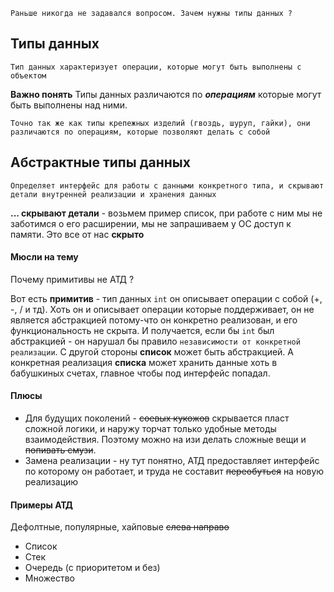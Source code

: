 	Раньше никогда не задавался вопросом. Зачем нужны типы данных ?

## Типы данных

	Тип данных характеризует операции, которые могут быть выполнены с объектом

**Важно понять**
Типы данных различаются по ***операциям*** которые могут быть выполнены над ними.

	Точно так же как типы крепежных изделий (гвоздь, шуруп, гайки), они 
	различаются по операциям, которые позволяют делать с собой

## Абстрактные типы данных

	Определяет интерфейс для работы с данными конкретного типа, и скрывают
	детали внутренней реализации и хранения данных

**... скрывают детали** - возьмем пример список, при работе с ним мы не заботимся о его расширении, мы не запрашиваем у ОС доступ к памяти. Это все от нас **скрыто**

#### Мюсли на тему

Почему примитивы не АТД ?

Вот есть **примитив** - тип данных `int` он описывает операции с собой (+, -, / и тд). Хоть он и описывает операции которые поддерживает, он не является абстракцией потому-что он конкретно реализован, и его функциональность не скрыта. 
И получается, если бы `int` был абстракцией - он нарушал бы правило `независимости от конкретной реализации`.
С другой стороны **список** может быть абстракцией. А конкретная реализация **списка** может хранить данные хоть в бабушкиных счетах, главное чтобы под интерфейс попадал.

#### Плюсы
- Для будущих поколений - ~~соевых кукожов~~ скрывается пласт сложной логики, и наружу торчат только удобные методы взаимодействия. Поэтому можно на изи делать сложные вещи и ~~попивать смузи~~.
- Замена реализации - ну тут понятно, АТД предоставляет интерфейс по которому он работает, и труда не составит ~~переобуться~~ на новую реализацию 

#### Примеры АТД
Дефолтные, популярные, хайповые ~~слева направо~~
- Список
- Стек
- Очередь (с приоритетом и без)
- Множество
